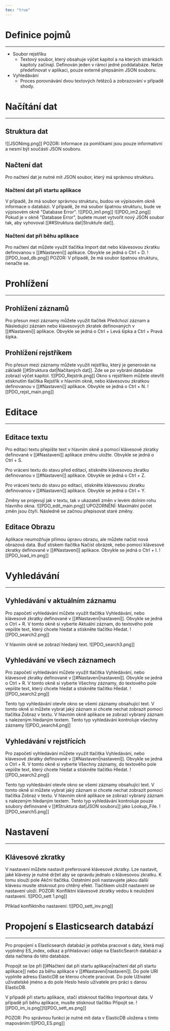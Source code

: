 ```yaml
---
toc: "true"
---
```

# Definice pojmů
---
- Soubor rejstříku
	- Textový soubor, který obsahuje výčet kapitol a na kterých stránkách kapitoly začínají. Definován jeden v rámci jedné poddatabáze. Nelze předefinovat v aplikaci, pouze externě přepsáním JSON souboru.
- Vyhledávání
	- Proces porovnávání dvou textových řetězců a zobrazování v případě shody.
# Načítání dat
---
## Struktura dat 
![[JSONimg.png]]
POZOR: Informace za pomlčkami jsou pouze informativní a nesmí být součástí JSON souboru.

## Načtení dat

Pro načtení dat je nutné mít JSON soubor, který má správnou strukturu. 
### Načtení dat při startu aplikace
V případě, že má soubor správnou strukturu, budou ve výpisovém okně informace o databázi. V případě, že má soubor špatnou strukturu, bude ve výpisovém okně "Database Error".
![[PDO_im1.png]]
![[PDO_im2.png]]
Pokud je v okně "Database Error", budete muset vytvořit nový JSON soubor tak, aby vyhovoval [[##Struktura dat|Struktuře dat]].
### Načtení dat při běhu aplikace
Pro načtení dat můžete využít tlačítka Import dat nebo klávesovou zkratku definovanou v  [[#Nastavení]] aplikace. Obvykle se jedná o Ctrl + D.
![[PDO_load_db.png]]
POZOR: V případě, že má soubor špatnou strukturu, nenačte se.
# Prohlížení
---
## Prohlížení záznamů
Pro přesun mezi záznamy můžete využít tlačítek Předchozí záznam a Následující záznam nebo klávesových zkratek definovaných v [[#Nastavení]] aplikace. Obvykle se jedná o Ctrl + Levá šipka a Ctrl + Pravá šipka.
## Prohlížení rejstříkem
Pro přesun mezi záznamy můžete využít rejstříku, který je generován na základě [[#Struktura dat|Načítaných dat]]. Zde se po vybrání databáze zobrazí výčet kapitol. 
![[PDO_Rejstrik.png]]
Okno s rejstříkem můžete otevřít stisknutím tlačítka Rejstřík v hlavním okně, nebo klávesovou zkratkou definovanou v [[#Nastavení]] aplikace. Obvykle se jedná o Ctrl + N.
![[PDO_rejst_main.png]]
# Editace
---
## Editace textu
Pro editaci textu přepište text v hlavním okně a pomocí klávesové zkratky definované v [[#Nastavení]] aplikace změnu uložte. Obvykle se jedná o Ctrl + S.

Pro vrácení textu do stavu před editací, stiskněte klávesovou zkratku definovanou v [[#Nastavení]] aplikace. Obvykle se jedná o Ctrl + Z.

Pro vrácení textu do stavu po editací, stiskněte klávesovou zkratku definovanou v [[#Nastavení]] aplikace. Obvykle se jedná o Ctrl + Y.

Změny se projevují jak v textu, tak v ukazateli změn v levém dolním rohu hlavního okna.
![[PDO_edit_main.png]]
UPOZORNĚNÍ: Maximální počet změn jsou čtyři. Následně se začnou přepisovat staré změny.
## Editace Obrazu
Aplikace neumožňuje přímou úpravu obrazu, ale můžete načíst nová obrazová data. Buď stiskem tlačítka Načíst obrázek, nebo pomocí klávesové zkratky definované v [[#Nastavení]] aplikace. Obvykle se jedná o Ctrl + I.
![[PDO_load_im.png]]
# Vyhledávání
---
## Vyhledávání v aktuálním záznamu
Pro započetí vyhledávání můžete využít tlačítka Vyhledávání, nebo klávesové zkratky definované v [[#Nastavení|nastavení]]. Obvykle se jedná o Ctrl + R. V tomto okně si vyberte Aktuální záznam, do textového pole vepište text, který chcete hledat a stiskněte tlačítko Hledat.
![[PDO_search2.png]]

V hlavním okně se zobrazí hledaný text.
![[PDO_search3.png]]
## Vyhledávání ve všech záznamech
Pro započetí vyhledávání můžete využít tlačítka Vyhledávání, nebo klávesové zkratky definované v [[#Nastavení|nastavení]]. Obvykle se jedná o Ctrl + R. V tomto okně si vyberte Všechny záznamy, do textového pole vepište text, který chcete hledat a stiskněte tlačítko Hledat.
![[PDO_search2.png]]


Tento typ vyhledávání otevře okno se všemi záznamy obsahující text. V tomto okně si můžete vybrat jaký záznam si chcete nechat zobrazit pomocí tlačítka Zobraz v textu. V hlavním okně aplikace se zobrazí vybraný záznam s nalezeným hledaným textem. Tento typ vyhledávání kontroluje všechny záznamy
![[PDO_search4.png]]
## Vyhledávání v rejstřících
Pro započetí vyhledávání můžete využít tlačítka Vyhledávání, nebo klávesové zkratky definované v [[#Nastavení|nastavení]]. Obvykle se jedná o Ctrl + R. V tomto okně si vyberte Všechny záznamy, do textového pole vepište text, který chcete hledat a stiskněte tlačítko Hledat.
![[PDO_search2.png]]


Tento typ vyhledávání otevře okno se všemi záznamy obsahující text. V tomto okně si můžete vybrat jaký záznam si chcete nechat zobrazit pomocí tlačítka Zobraz v textu. V hlavním okně aplikace se zobrazí vybraný záznam s nalezeným hledaným textem. Tento typ vyhledávání kontroluje pouze soubory definované v [[#Struktura dat|JSON souboru]] jako Lookup_File.
![[PDO_search5.png]]
# Nastavení
---
## Klávesové zkratky
V nastavení můžete nastavit preferované klávesové zkratky. Lze nastavit, jaké klávesy je nutné držet aby se opravdu jednalo o klávesovou zkratku. K tomu slouží pole Akční tlačítka. Ostatními poli nastavujete jakou další klávesu musíte stisknout pro chtěný efekt. Tlačítkem uložit nastavení se nastavení uloží.
POZOR: Konfliktní klávesové zkratky vedou k neuložení nastavení.
![[PDO_sett 1.png]]

Příklad konfliktního nastavení:
![[PDO_sett_inv.png]]
# Propojení s Elasticsearch databází
---
Pro propojení s Elasticsearch databází je potřeba pracovat s daty, která mají vyplněný ES_index, odkaz a přihlašovací údaje na ElasticSearch databázi a data načtena do této databáze.

Propojit se lze při [[#Načtení dat při startu aplikace|načtení dat při startu aplikace]] nebo za běhu aplikace v [[#Nastavení|nastavení]]. Do pole URI vyplníte adresu ElasticDB se kterou chcete pracovat. Do pole Uživatel uživatelské jméno a do pole Heslo heslo uživatele pro práci s danou ElasticDB.

V případě při startu aplikace, stačí stisknout tlačítko Importovat data. V případě při běhu aplikace, musíte stisknout tlačítko Připojit se.
![[PDO_im_is.png]]![[PDO_sett_es.png]]

POZOR: Pro správnou funkci je nutné mít data v ElasticDB uložena s tímto mapováním:![[PDO_ES.png]]

